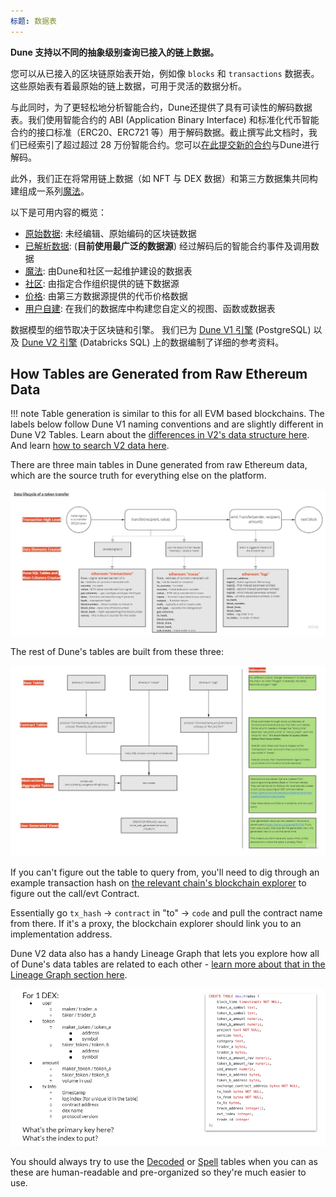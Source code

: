 ```yaml
---
标题: 数据表
---
```


**Dune 支持以不同的抽象级别查询已接入的链上数据。**

您可以从已接入的区块链原始表开始，例如像 `blocks` 和 `transactions` 数据表。这些原始表有着最原始的链上数据，可用于灵活的数据分析。

与此同时，为了更轻松地分析智能合约，Dune还提供了具有可读性的解码数据表。我们使用智能合约的 ABI (Application Binary Interface) 和标准化代币智能合约的接口标准（ERC20、ERC721 等）用于解码数据。截止撰写此文档时，我们已经索引了超过超过 28 万份智能合约。您可以[在此提交新的合约](../../getting-started/decoding-contracts.md)与Dune进行解码。

此外，我们正在将常用链上数据（如 NFT 与 DEX 数据）和第三方数据集共同构建组成一系列[魔法](spells.md)。

以下是可用内容的概览：

- [原始数据](raw.md): 未经编辑、原始编码的区块链数据
- [已解析数据](decoded.md): (**目前使用最广泛的数据源**) 经过解码后的智能合约事件及调用数据
- [魔法](spells.md): 由Dune和社区一起维护建设的数据表
- [社区](community.md): 由指定合作组织提供的链下数据源
- [价格](prices.md): 由第三方数据源提供的代币价格数据
- [用户自建](user-generated.md): 在我们的数据库中构建您自定义的视图、函数或数据表

数据模型的细节取决于区块链和引擎。 我们已为 [Dune V1 引擎](v1/raw/index.md) (PostgreSQL) 以及 [Dune V2 引擎](v2/raw/index.md) (Databricks SQL) 上的数据编制了详细的参考资料。

## How Tables are Generated from Raw Ethereum Data

!!! note
    Table generation is similar to this for all EVM based blockchains. The labels below follow Dune V1 naming conventions and are slightly different in Dune V2 Tables. Learn about the [differences in V2's data structure here](../dune-v2/index.md). And learn [how to search V2 data here](../../getting-started/queries/data-explorer/#v2).

There are three main tables in Dune generated from raw Ethereum data, which are the source truth for everything else on the platform.

![token data to dune tables graph](images/token-data-to-dune-tables-graph.jpg)

The rest of Dune's tables are built from these three:

![tables levels of abstraction graph](images/tables-levels-of-abstraction-graph.jpg)

If you can't figure out the table to query from, you'll need to dig through an example transaction hash on [the relevant chain's blockchain explorer](../../reference/wizard-tools/blockchain-explorers.md) to figure out the call/evt Contract.

Essentially go `tx_hash` → `contract` in "to" → `code` and pull the contract name from there. If it's a proxy, the blockchain explorer should link you to an implementation address. 

Dune V2 data also has a handy Lineage Graph that lets you explore how all of Dune's data tables are related to each other - [learn more about that in the Lineage Graph section here](../spellbook/spellbook-model-docs/).

![what should a trade table look like](images/what-should-a-trade-table-look-like.png)

You should always try to use the [Decoded](decoded.md) or [Spell](spells.md) tables when you can as these are human-readable and pre-organized so they're much easier to use.